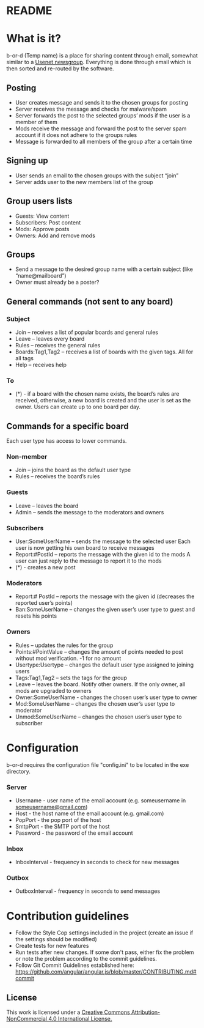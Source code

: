 # README #

# What is it? #

b-or-d (Temp name) is a place for sharing content through email, somewhat similar to a
[Usenet newsgroup](https://en.wikipedia.org/wiki/Usenet_newsgroup). Everything is done through 
email which is then sorted and re-routed by the software. 

## Posting ##

* User creates message and sends it to the chosen groups for posting
* Server receives the message and checks for malware/spam
* Server forwards the post to the selected groups’ mods if the user is a member of them
* Mods receive the message and forward the post to the server spam account if it does not adhere to
	the groups rules
* Message is forwarded to all members of the group after a certain time

## Signing up ##

* User sends an email to the chosen groups with the subject “join”
* Server adds user to the new members list of the group

## Group users lists ##

* Guests: View content
* Subscribers: Post content
* Mods: Approve posts
* Owners: Add and remove mods

## Groups ##

* Send a message to the desired group name with a certain subject (like “name@mailboard”)
* Owner must already be a poster?

## General commands (not sent to any board) ##

### Subject ###

* Join – receives a list of popular boards and general rules
* Leave – leaves every board
* Rules – receives the general rules
* Boards:Tag1,Tag2 – receives a list of boards with the given tags. All for all tags
* Help – receives help

### To ###

* (*) - if a board with the chosen name exists, the board’s rules are received, otherwise, a new board is created and the user is set as the owner. Users can create up to one board per day.

## Commands for a specific board ##

Each user type has access to lower commands.

### Non-member ###

* Join – joins the board as the default user type
* Rules – receives the board’s rules

### Guests ###

* Leave – leaves the board
* Admin – sends the message to the moderators and owners

### Subscribers ###

* User:SomeUserName – sends the message to the selected user  Each user is now getting his own board to receive messages
* Report:#PostId – reports the message with the given id to the mods A user can just reply to the message to report it to the mods
* (*) - creates a new post

### Moderators ###

* Report:# PostId – reports the message with the given id (decreases the reported user’s points)
* Ban:SomeUserName – changes the given user’s user type to guest and resets his points

### Owners ###

* Rules – updates the rules for the group
* Points:#PointValue – changes the amount of points needed to post without mod verification. -1 for no amount
* Usertype:Usertype – changes the default user type assigned to joining users
* Tags:Tag1,Tag2 – sets the tags for the group
* Leave – leaves the board. Notify other owners. If the only owner, all mods are upgraded to owners
* Owner:SomeUserName - changes the chosen user’s user type to owner
* Mod:SomeUserName – changes the chosen user’s user type to moderator
* Unmod:SomeUserName – changes the chosen user’s user type to subscriber

# Configuration #

b-or-d requires the configuration file "config.ini" to be located in the exe directory.

### Server ###

* Username - user name of the email account (e.g. someusername in someusername@gmail.com)
* Host - the host name of the email account (e.g. gmail.com)
* PopPort - the pop port of the host
* SmtpPort - the SMTP port of the host
* Password - the password of the email account

### Inbox ###
* InboxInterval - frequency in seconds to check for new messages

### Outbox ###
* OutboxInterval - frequency in seconds to send messages

# Contribution guidelines #

* Follow the Style Cop settings included in the project (create an issue if the settings should be modified)
* Create tests for new features
* Run tests after new changes. If some don't pass, either fix the problem or note the problem according to the commit guidelines.
* Follow Git Commit Guidelines established here: https://github.com/angular/angular.js/blob/master/CONTRIBUTING.md#commit

## License
This work is licensed under a [Creative Commons Attribution-NonCommercial 4.0 International License.](https://creativecommons.org/licenses/by-nc/4.0/)